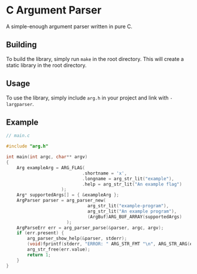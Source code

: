 # C Argument Parser

A simple-enough argument parser written in pure C.

## Building

To build the library, simply run `make` in the root directory. This will
create a static library in the root directory.

## Usage

To use the library, simply include `arg.h` in your project and link with
`-largparser`.

## Example

```c
// main.c

#include "arg.h"

int main(int argc, char** argv)
{
	Arg exampleArg = ARG_FLAG(
	                         .shortname = 'x',
	                         .longname = arg_str_lit("example"),
	                         .help = arg_str_lit("An example flag")
	                 );
	Arg* supportedArgs[] = { &exampleArg };
	ArgParser parser = arg_parser_new(
	                           arg_str_lit("example-program"),
	                           arg_str_lit("An example program"),
	                           (ArgBuf)ARG_BUF_ARRAY(supportedArgs)
	                   );
	ArgParseErr err = arg_parser_parse(&parser, argc, argv);
	if (err.present) {
		arg_parser_show_help(&parser, stderr);
		(void)fprintf(stderr, "ERROR: " ARG_STR_FMT "\n", ARG_STR_ARG(err.value));
		arg_str_free(err.value);
		return 1;
	}
}

```
